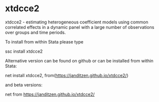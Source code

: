 # xtdcce2
xtdcce2 - estimating heterogeneous coefficient models using common correlated effects in a dynamic panel with a large number of observations over groups and time periods.

To install from within Stata please type

ssc install xtdcce2

Alternative version can be found on github or can be installed from within Stata:

net install xtdcce2, from(https://janditzen.github.io/xtdcce2/)

and beta versions:

net from https://janditzen.github.io/xtdcce2/
